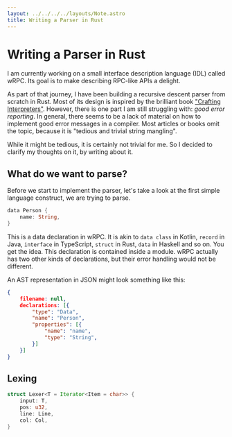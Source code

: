 ```yaml
---
layout: ../../../../layouts/Note.astro
title: Writing a Parser in Rust
---
```


# Writing a Parser in Rust

I am currently working on a small interface description language (IDL)
called wRPC. Its goal is to make describing RPC-like APIs a delight.

As part of that journey, I have been building a recursive descent
parser from scratch in Rust. Most of its design is inspired by the
brilliant book ["Crafting
Interpreters"][crafting-interpreters]. However, there is one part I am
still struggling with: *good error reporting*. In general, there seems
to be a lack of material on how to implement good error messages in a
compiler. Most articles or books omit the topic, because it is
"tedious and trivial string mangling".

While it might be tedious, it is certainly not trivial for me. So I
decided to clarify my thoughts on it, by writing about it.
 

## What do we want to parse?

Before we start to implement the parser, let's take a look at the
first simple language construct, we are trying to parse.


```rust
data Person {
    name: String,
}
```

This is a data declaration in wRPC. It is akin to `data class` in
Kotlin, `record` in Java, `interface` in TypeScript, `struct` in Rust,
`data` in Haskell and so on. You get the idea. This declaration is
contained inside a module. wRPC actually has two other kinds of
declarations, but their error handling would not be different.

An AST representation in JSON might look something like this:

```json
{
    filename: null,
    declarations: [{
        "type": "Data",
        "name": "Person",
        "properties": [{
            "name": "name",
            "type": "String",
        }]
    }]
}
```


## Lexing

```rust
struct Lexer<T = Iterator<Item = char>> {
    input: T,
    pos: u32,
    line: Line,
    col: Col,
}
```



[crafting-interpreters]: https://craftinginterpreters.com/
[grpc]: https://grpc.io/
